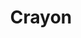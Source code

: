 ---
title: "Crayon"
url: /ciudad-autonoma-de-buenos-aires/crayon-avenida-santa-fe/
shop: perfumería
---